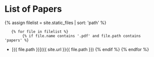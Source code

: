 # List of Papers

{% assign filelist = site.static_files | sort: 'path'  %}
    
       {% for file in filelist %}
            {% if file.name contains '.pdf' and file.path contains 'papers' %}
 - [{{ file.path }}]({{ site.url }}{{ file.path }})
            {% endif %}
        {% endfor %}
        
        
